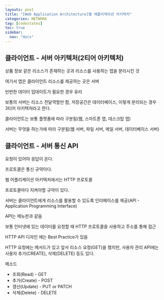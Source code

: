```yaml
---
layouts: post
title: "[Web Application Architecture]웹 애플리케이션 아키텍처"
categories: NETWORK
tag: [codestates]
toc: true
sidebar:
  nav: "docs"
---
```


## 클라이언트 - 서버 아키텍처(2티어 아키텍처)

상품 정보 같은 리소스가 존재하는 곳과 리소스를 사용하는 앱을 분리시킨 것

여기서 앱은 클라이언트 리소스를 제공하는 곳은 서버

빈번한 데이터 업데이트가 필요한 경우 유리

보통의 서버는 리소스 전달역할만 함, 저장공간은 데이터베이스, 이렇게 분리되는 경우 3티어 아키텍처라고 한다.

클라이언트는 보통 플렛폼에 따라 구분됨(웹, 스마트폰 앱, 데스크탑 앱)

서버는 무엇을 하는가에 따라 구분됨(웹 서버, 파일 서버, 메일 서버, 데이터베이스 서버)

## 클라이언트 - 서버 통신 API

요청이 있어야 응답이 온다.

프로토콜은 통신 규약이다.

웹 어플리케이션 아키텍처에서는 HTTP 프로토콜

프로토콜마다 지켜야할 규약이 있다.

서버는 클라이언트에게 리소스를 활용할 수 있도록 인터페이스를 제공(API - Application Programming Interface)

API는 메뉴판과 같음

보통 인터넷에 있는 데이터를 요청할 때 HTTP 프로토콜을 사용하고 주소를 통해 접근

HTTP API 디자인 에는 Best Practice가 있음

HTTP 요청에는 메서드가 있고 앞서 리소스 요청(GET)을 했지만, 사용자 관리 API에는 사용자 추가(CREATE), 삭제(DELETE) 등도 있다.

메소드

- 조회(Read) - GET
- 추가(Create) - POST
- 갱신(Update) - PUT or PATCH
- 삭제(Delete) - DELETE
